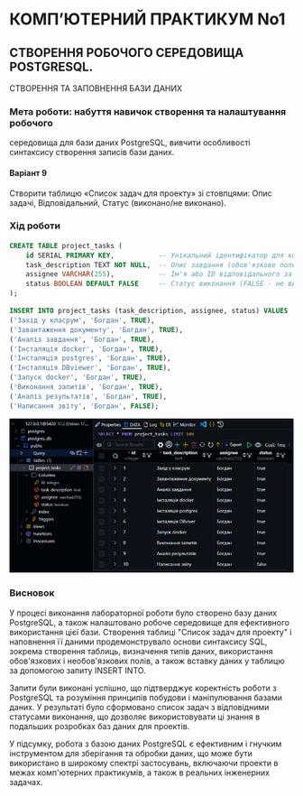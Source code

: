 # КОМП’ЮТЕРНИЙ ПРАКТИКУМ No1

## СТВОРЕННЯ РОБОЧОГО СЕРЕДОВИЩА POSTGRESQL.
СТВОРЕННЯ ТА ЗАПОВНЕННЯ БАЗИ ДАНИХ

### Мета роботи: набуття навичок створення та налаштування робочого
середовища для бази даних PostgreSQL, вивчити особливості синтаксису
створення записів бази даних.

#### Варіант 9

Створити таблицю «Список задач для проекту» зі стовпцями:
Опис задачі, Відповідальний, Статус (виконано/не виконано).

### Хід роботи

``` sql
CREATE TABLE project_tasks (
    id SERIAL PRIMARY KEY,           -- Унікальний ідентифікатор для кожного завдання (автоінкремент)
    task_description TEXT NOT NULL,  -- Опис завдання (обов'язкове поле)
    assignee VARCHAR(255),           -- Ім'я або ID відповідального за виконання завдання
    status BOOLEAN DEFAULT FALSE     -- Статус виконання (FALSE - не виконано, TRUE - виконано)
);

```



```sql
INSERT INTO project_tasks (task_description, assignee, status) VALUES
('Захід у класрум', 'Богдан', TRUE),
('Завантаження документу', 'Богдан', TRUE),
('Аналіз завдання', 'Богдан', TRUE),
('Інсталяція docker', 'Богдан', TRUE),
('Інсталяція postgres', 'Богдан', TRUE),
('Інсталяція DBviewer', 'Богдан', TRUE),
('Запуск docker', 'Богдан', TRUE),
('Виконання запитів', 'Богдан', TRUE),
('Аналіз результатів', 'Богдан', TRUE),
('Написання звіту', 'Богдан', FALSE);
```

![alt text](img/image.png)

### Висновок

У процесі виконання лабораторної роботи було створено базу даних PostgreSQL, а також налаштовано робоче середовище для ефективного використання цієї бази. Створення таблиці "Список задач для проекту" і наповнення її даними продемонструвало основи синтаксису SQL, зокрема створення таблиць, визначення типів даних, використання обов'язкових і необов'язкових полів, а також вставку даних у таблицю за допомогою запиту INSERT INTO.

Запити були виконані успішно, що підтверджує коректність роботи з PostgreSQL та розуміння принципів побудови і маніпулювання базами даних. У результаті було сформовано список задач з відповідними статусами виконання, що дозволяє використовувати ці знання в подальших розробках баз даних для проектів.

У підсумку, робота з базою даних PostgreSQL є ефективним і гнучким інструментом для зберігання та обробки даних, що може бути використано в широкому спектрі застосувань, включаючи проекти в межах комп'ютерних практикумів, а також в реальних інженерних задачах.